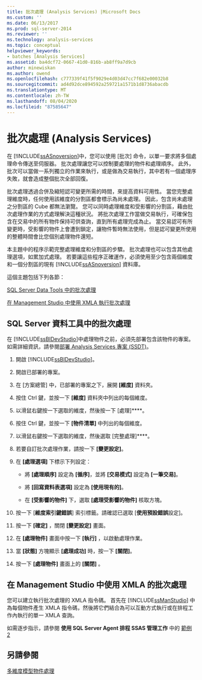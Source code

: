 ```yaml
---
title: 批次處理 (Analysis Services) |Microsoft Docs
ms.custom: ''
ms.date: 06/13/2017
ms.prod: sql-server-2014
ms.reviewer: ''
ms.technology: analysis-services
ms.topic: conceptual
helpviewer_keywords:
- batches [Analysis Services]
ms.assetid: ba4dcf72-0667-41d0-816b-ab8ff9a7d9cb
author: minewiskan
ms.author: owend
ms.openlocfilehash: c777339f41f5f9029e4d03d47cc7f682e00032b8
ms.sourcegitcommit: ad4d92dce894592a259721a1571b1d8736abacdb
ms.translationtype: MT
ms.contentlocale: zh-TW
ms.lasthandoff: 08/04/2020
ms.locfileid: "87585647"
---
```

# <a name="batch-processing-analysis-services"></a>批次處理 (Analysis Services)
  在 [!INCLUDE[ssASnoversion](../../includes/ssasnoversion-md.md)]中，您可以使用 [批次] 命令，以單一要求將多個處理命令傳送至伺服器。 批次處理讓您可以控制要處理的物件和處理順序。 此外，批次可以當做一系列獨立的作業來執行，或是做為交易執行，其中若有一個處理序失敗，就會造成整個批次全部回復。  
  
 批次處理透過合併及縮短認可變更所需的時間，來提高資料可用性。 當您完整處理維度時，任何使用該維度的分割區都會標示為尚未處理。 因此，包含尚未處理之分割區的 Cube 都無法瀏覽。 您可以同時處理維度和受影響的分割區，藉由批次處理作業的方式處理解決這種狀況。 將批次處理工作當做交易執行，可確保包含在交易中的所有物件保持可供查詢，直到所有處理完成為止。 當交易認可有所變更時，受影響的物件上會遭到鎖定，讓物件暫時無法使用，但是認可變更所使用的整體時間會比您個別處理物件還短。  
  
 本主題中的程序示範完整處理維度和分割區的步驟。 批次處理也可以包含其他處理選項，如累加式處理。 若要讓這些程序正確運作，必須使用至少包含兩個維度和一個分割區的現有 [!INCLUDE[ssASnoversion](../../includes/ssasnoversion-md.md)] 資料庫。  
  
 這個主題包括下列各節：  
  
 [SQL Server Data Tools 中的批次處理](#bkmk_ssdt)  
  
 [在 Management Studio 中使用 XMLA 執行批次處理](#bkmk_xmla)  
  
##  <a name="batch-processing-in-sql-server-data-tools"></a><a name="bkmk_ssdt"></a> SQL Server 資料工具中的批次處理  
 在 [!INCLUDE[ssBIDevStudio](../../includes/ssbidevstudio-md.md)]中處理物件之前，必須先部署包含該物件的專案。 如需詳細資訊，請參閱[部署 Analysis Services 專案 &#40;SSDT&#41;](deploy-analysis-services-projects-ssdt.md)。  
  
1.  開啟 [!INCLUDE[ssBIDevStudio](../../includes/ssbidevstudio-md.md)]。  
  
2.  開啟已部署的專案。  
  
3.  在 [方案總管] 中，已部署的專案之下，展開 **[維度]** 資料夾。  
  
4.  按住 Ctrl 鍵，並按一下 **[維度]** 資料夾中列出的每個維度。  
  
5.  以滑鼠右鍵按一下選取的維度，然後按一下 [處理]****。  
  
6.  按住 Ctrl 鍵，並按一下 **[物件清單]** 中列出的每個維度。  
  
7.  以滑鼠右鍵按一下選取的維度，然後選取 [完整處理]****。  
  
8.  若要自訂批次處理作業，請按一下 **[變更設定]**。  
  
9. 在 **[處理選項]** 下標示下列設定：  
  
    -   將 **[處理順序]** 設定為 **[循序]**，並將 **[交易模式]** 設定為 **[一筆交易]**。  
  
    -   將 **[回寫資料表選項]** 設定為 **[使用現有的]**。  
  
    -   在 **[受影響的物件]** 下，選取 **[處理受影響的物件]** 核取方塊。  
  
10. 按一下 [**維度索引鍵錯誤**] 索引標籤。請確認已選取 [**使用預設錯誤**設定]。  
  
11. 按一下 **[確定]** ，關閉 **[變更設定]** 畫面。  
  
12. 在 **[處理物件]** 畫面中按一下 **[執行]** ，以啟動處理作業。  
  
13. 當 **[狀態]** 方塊顯示 **[處理成功]** 時，按一下 **[關閉]**。  
  
14. 按一下 **[處理物件]** 畫面上的 **[關閉]** 。  
  
##  <a name="batch-processing-using-xmla-in-management-studio"></a><a name="bkmk_xmla"></a>在 Management Studio 中使用 XMLA 的批次處理  
 您可以建立執行批次處理的 XMLA 指令碼。 首先在 [!INCLUDE[ssManStudio](../../includes/ssmanstudio-md.md)] 中為每個物件產生 XMLA 指令碼，然後將它們結合為可以互動方式執行或在排程工作內執行的單一 XMLA 查詢。  
  
 如需逐步指示，請參閱 **使用 SQL Server Agent 排程 SSAS 管理工作** 中的 [範例 2](../instances/schedule-ssas-administrative-tasks-with-sql-server-agent.md)  
  
## <a name="see-also"></a>另請參閱  
 [多維度模型物件處理](processing-a-multidimensional-model-analysis-services.md)  
  
  
